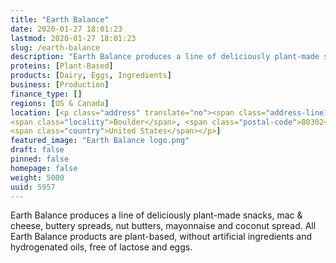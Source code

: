 ```yaml
---
title: "Earth Balance"
date: 2020-01-27 18:01:23
lastmod: 2020-01-27 18:01:23
slug: /earth-balance
description: "Earth Balance produces a line of deliciously plant-made snacks, mac & cheese, buttery spreads, nut butters, mayonnaise and coconut spread. All Earth Balance products are plant-based, without artificial ingredients and hydrogenated oils, free of lactose and eggs."
proteins: [Plant-Based]
products: [Dairy, Eggs, Ingredients]
business: [Production]
finance_type: []
regions: [US & Canada]
location: [<p class="address" translate="no"><span class="address-line1">19th Street</span><br>
<span class="locality">Boulder</span>, <span class="postal-code">80302</span><br>
<span class="country">United States</span></p>]
featured_image: "Earth Balance logo.png"
draft: false
pinned: false
homepage: false
weight: 5000
uuid: 5957
---
```

<p>Earth Balance produces a line of deliciously plant-made snacks, mac & cheese, buttery spreads, nut butters, mayonnaise and coconut spread. All Earth Balance products are plant-based, without artificial ingredients and hydrogenated oils, free of lactose and eggs.</p>
